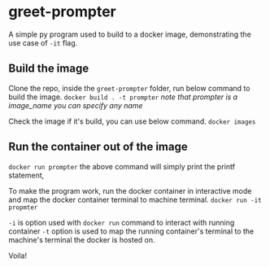 # greet-prompter
A simple py program used to build to a docker image, demonstrating the use case of `-it` flag.

## Build the image 
Clone the repo, inside the `greet-prompter` folder, run below command to build the image.
```docker build . -t prompter```
_note that prompter is a image_name you can specify any name_

Check the image if it's build, you can use below command.
```docker images```

## Run the container out of the image
```docker run prompter```
the above command will simply print the printf statement,

To make the program work, run the docker container in interactive mode and map the docker container terminal to machine terminal.
```docker run -it propmter```

`-i` is option used with `docker run` command to interact with running container `-t` option is used to map the running container's terminal to the machine's terminal the docker is hosted on.

Voila!
